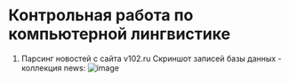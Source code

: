 # Контрольная работа по компьютерной лингвистике
1. Парсинг новостей с сайта v102.ru
Скриншот записей базы данных - коллекция news:
![image](https://user-images.githubusercontent.com/108325837/208515118-e05e8c24-26b1-4a0f-a44a-85ea08e378f9.png)
